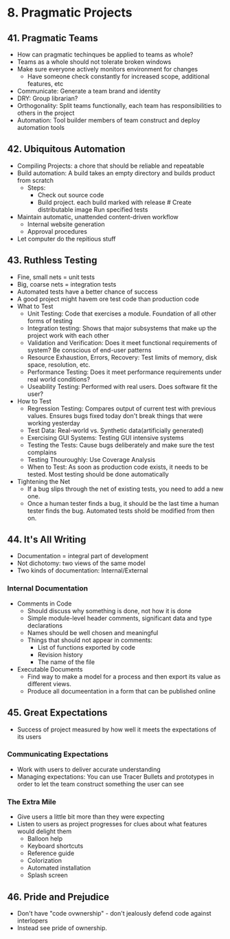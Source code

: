 # 8. Pragmatic Projects

## __41. Pragmatic Teams__

- How can pragmatic techinques be applied to teams as whole?
- Teams as a whole should not tolerate broken windows
- Make sure everyone actively monitors environment for changes
  - Have someone check constantly for increased scope, additional features, etc
- Communicate: Generate a team brand and identity
- DRY: Group librarian?
- Orthogonality: Split teams functionally, each team has responsibilities to others in the project
- Automation: Tool builder members of team construct and deploy automation tools

## __42. Ubiquitous Automation__

- Compiling Projects: a chore that should be reliable and repeatable
- Build automation: A build takes an empty directory and builds product from scratch
  - Steps:
    - Check out source code
    - Build project. each build marked with release #
    Create distributable image
    Run specified tests
- Maintain automatic, unattended content-driven workflow
  - Internal website generation
  - Approval procedures
- Let computer do the repitious stuff

## __43. Ruthless Testing__

- Fine, small nets = unit tests
- Big, coarse nets = integration tests
- Automated tests have a better chance of success
- A good project might havem ore test code than production code
- What to Test
  - Unit Testing: Code that exercises a module. Foundation of all other forms of testing
  - Integration testing: Shows that major subsystems that make up the project work with each other
  - Validation and Verification: Does it meet functional requirements of system? Be conscious of end-user patterns
  - Resource Exhaustion, Errors, Recovery: Test limits of memory, disk space, resolution, etc.
  - Performance Testing: Does it meet performance requirements under real world conditions?
  - Useability Testing: Performed with real users. Does software fit the user?
- How to Test
  - Regression Testing: Compares output of current test with previous values. Ensures bugs fixed today don't break things that were working yesterday
  - Test Data: Real-world vs. Synthetic data(artificially generated)
  - Exercising GUI Systems: Testing GUI intensive systems
  - Testing the Tests: Cause bugs deliberately and make sure the test complains
  - Testing Thouroughly: Use Coverage Analysis
  - When to Test: As soon as production code exists, it needs to be tested. Most testing should be done automatically
- Tightening the Net
  - If a bug slips through the net of existing tests, you need to add a new one.
  - Once a human tester finds a bug, it should be the last time a human tester finds the bug. Automated tests shold be modified from then on.

## __44. It's All Writing__

- Documentation = integral part of development
- Not dichotomy: two views of the same model
- Two kinds of documentation: Internal/External

### Internal Documentation

- Comments in Code
  - Should discuss why something is done, not how it is done
  - Simple module-level header comments, significant data and type declarations
  - Names should be well chosen and meaningful
  - Things that should not appear in comments:
    - List of functions exported by code
    - Revision history
    - The name of the file
- Executable Documents
  - Find way to make a model for a process and then export its value as different views.
  - Produce all documeentation in a form that can be published online

## __45. Great Expectations__

- Success of project measured by how well it meets the expectations of its users

### Communicating Expectations

- Work with users to deliver accurate understanding
- Managing expectations: You can use Tracer Bullets and prototypes in order to let the team construct something the user can see

### The Extra Mile

- Give users a little bit more than they were expecting
- Listen to users as project progresses for clues about what features would delight them
  - Balloon help
  - Keyboard shortcuts
  - Reference guide
  - Colorization
  - Automated installation
  - Splash screen

## __46. Pride and Prejudice__

- Don't have "code ovwnership" - don't jealously defend code against interlopers
- Instead see pride of ownership.
